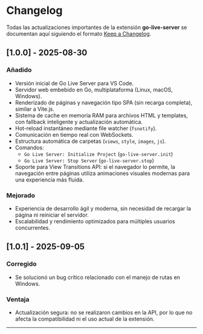 
# Changelog

Todas las actualizaciones importantes de la extensión **go-live-server** se documentan aquí siguiendo el formato [Keep a Changelog](http://keepachangelog.com/).

## [1.0.0] - 2025-08-30
### Añadido
- Versión inicial de Go Live Server para VS Code.
- Servidor web embebido en Go, multiplataforma (Linux, macOS, Windows).
- Renderizado de páginas y navegación tipo SPA (sin recarga completa), similar a Vite.js.
- Sistema de cache en memoria RAM para archivos HTML y templates, con fallback inteligente y actualización automática.
- Hot-reload instantáneo mediante file watcher (`fsnotify`).
- Comunicación en tiempo real con WebSockets.
- Estructura automática de carpetas (`views`, `style`, `images`, `js`).
- Comandos:
	- `Go Live Server: Initialize Project` (`go-live-server.init`)
	- `Go Live Server: Stop Server` (`go-live-server.stop`)
- Soporte para View Transitions API: si el navegador lo permite, la navegación entre páginas utiliza animaciones visuales modernas para una experiencia más fluida.

### Mejorado
- Experiencia de desarrollo ágil y moderna, sin necesidad de recargar la página ni reiniciar el servidor.
- Escalabilidad y rendimiento optimizados para múltiples usuarios concurrentes.

## [1.0.1] - 2025-09-05
### Corregido
- Se solucionó un bug crítico relacionado con el manejo de rutas en Windows.

### Ventaja
- Actualización segura: no se realizaron cambios en la API, por lo que no afecta la compatibilidad ni el uso actual de la extensión.

---